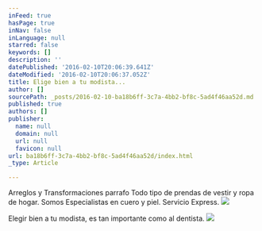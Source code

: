 ```yaml
---
inFeed: true
hasPage: true
inNav: false
inLanguage: null
starred: false
keywords: []
description: ''
datePublished: '2016-02-10T20:06:39.641Z'
dateModified: '2016-02-10T20:06:37.052Z'
title: Elige bien a tu modista...
author: []
sourcePath: _posts/2016-02-10-ba18b6ff-3c7a-4bb2-bf8c-5ad4f46aa52d.md
published: true
authors: []
publisher:
  name: null
  domain: null
  url: null
  favicon: null
url: ba18b6ff-3c7a-4bb2-bf8c-5ad4f46aa52d/index.html
_type: Article

---
```

Arreglos y Transformaciones parrafo Todo tipo de prendas de vestir y ropa de hogar. Somos Especialistas en cuero y piel. Servicio Express.
![](https://the-grid-user-content.s3-us-west-2.amazonaws.com/7c851d8e-e2ab-4005-a277-daeb58e197ac.jpg)

Elegir  bien a tu modista, es tan importante como al dentista.
![](https://the-grid-user-content.s3-us-west-2.amazonaws.com/505cbe45-cbf3-49f5-817d-891d8c94022f.jpg)